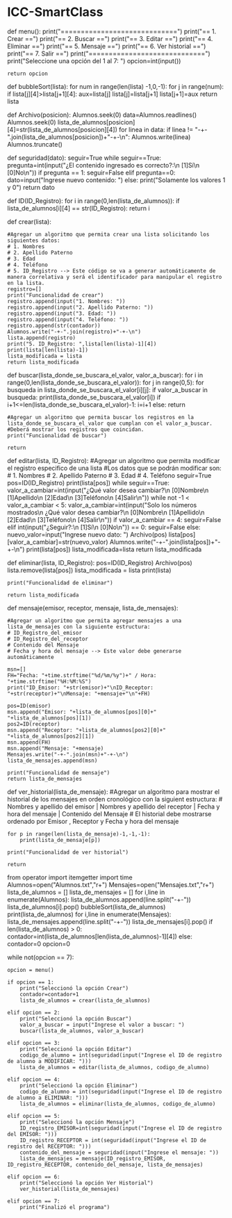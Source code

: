 # ICC-SmartClass
def menu():
    print("=============================")
    print("==     1. Crear            ==")
    print("==     2. Buscar           ==")
    print("==     3. Editar           ==")
    print("==     4. Eliminar         ==")
    print("==     5. Mensaje          ==")
    print("==     6. Ver historial    ==")
    print("==     7. Salir            ==")
    print("=============================")
    print("Seleccione una opción del 1 al 7: ")
    opcion=int(input())

    return opcion



def bubbleSort(lista):
    for num in range(len(lista) -1,0,-1):
        for j in range(num):
            if lista[j][4]>lista[j+1][4]:
                aux=lista[j]
                lista[j]=lista[j+1]
                lista[j+1]=aux
    return lista



def Archivo(posicion):
    Alumnos.seek(0)
    data=Alumnos.readlines()
    Alumnos.seek(0)
    lista_de_alumnos[posicion][4]=str(lista_de_alumnos[posicion][4])
    for linea in data:
        if linea != "-+-".join(lista_de_alumnos[posicion])+"-+-\n":
            Alumnos.write(linea)
    Alumnos.truncate()



def seguridad(dato):
    seguir=True
    while seguir==True:
        pregunta=int(input("¿El contenido ingresado es correcto?:\n [1]Sí\n [0]No\n"))
        if pregunta == 1:
            seguir=False
        elif pregunta==0:
            dato=input("Ingrese nuevo contenido: ")
        else:
            print("Solamente los valores 1 y 0")
    return dato


def ID(ID_Registro):
    for i in range(0,len(lista_de_alumnos)):
        if lista_de_alumnos[i][4] == str(ID_Registro):
            return i

def crear(lista):

    #Agregar un algoritmo que permita crear una lista solicitando los siguientes datos:
    # 1. Nombres
    # 2. Apellido Paterno
    # 3. Edad
    # 4. Teléfono
    # 5. ID_Registro --> Este código se va a generar automáticamente de manera correlativa y será el identificador para manipular el registro en la lista.
    registro=[]
    print("Funcionalidad de crear")
    registro.append(input("1. Nombres: "))
    registro.append(input("2. Apellido Paterno: "))
    registro.append(input("3. Edad: "))
    registro.append(input("4. Teléfono: "))
    registro.append(str(contador))
    Alumnos.write("-+-".join(registro)+"-+-\n")
    lista.append(registro)
    print("5. ID_Registro: ",lista[len(lista)-1][4])
    print(lista[len(lista)-1])
    lista_modificada = lista
    return lista_modificada



def buscar(lista_donde_se_buscara_el_valor, valor_a_buscar):
    for i in range(0,len(lista_donde_se_buscara_el_valor)):
        for j in range(0,5):
            for busqueda in lista_donde_se_buscara_el_valor[i][j]:
                if valor_a_buscar in busqueda:
                    print(lista_donde_se_buscara_el_valor[i])
                    if i+1<=len(lista_donde_se_buscara_el_valor)-1:
                        i=i+1
                    else:
                        return


    #Agregar un algoritmo que permita buscar los registros en la lista_donde_se_buscara_el_valor que cumplan con el valor_a_buscar.
    #Deberá mostrar los registros que coincidan.
    print("Funcionalidad de buscar")

    return



def editar(lista, ID_Registro):
    #Agregar un algoritmo que permita modificar el registro especifico de una lista
    #Los datos que se podrán modificar son:
    # 1. Nombres
    # 2. Apellido Paterno
    # 3. Edad
    # 4. Teléfono
    seguir=True
    pos=ID(ID_Registro)
    print(lista[pos])
    while seguir==True:
        valor_a_cambiar=int(input("¿Qué valor desea cambiar?\n [0]Nombre\n [1]Apellido\n [2]Edad\n [3]Teléfono\n [4]Salir\n"))
        while not -1 < valor_a_cambiar < 5:
            valor_a_cambiar=int(input("Solo los números mostrados\n ¿Qué valor desea cambiar?\n [0]Nombre\n [1]Apellido\n [2]Edad\n [3]Teléfono\n [4]Salir\n"))
        if valor_a_cambiar == 4:
            seguir=False
        elif int(input("¿Seguir?:\n [1]Sí\n [0]No\n")) == 0:
            seguir=False
        else:
            nuevo_valor=input("Ingrese nuevo dato: ")
            Archivo(pos)
            lista[pos][valor_a_cambiar]=str(nuevo_valor)
            Alumnos.write("-+-".join(lista[pos])+"-+-\n")
            print(lista[pos])
    lista_modificada=lista
    return lista_modificada



def eliminar(lista, ID_Registro):
    pos=ID(ID_Registro)
    Archivo(pos)
    lista.remove(lista[pos])
    lista_modificada = lista
    print(lista)

    print("Funcionalidad de eliminar")

    return lista_modificada



def mensaje(emisor, receptor, mensaje, lista_de_mensajes):

    #Agregar un algoritmo que permita agregar mensajes a una lista_de_mensajes con la siguiente estructura:
    # ID_Registro_del_emisor
    # ID_Registro_del_receptor
    # Contenido del Mensaje
    # Fecha y hora del mensaje --> Este valor debe generarse automáticamente

    msn=[]
    FH="Fecha: "+time.strftime("%d/%m/%y")+" / Hora: "+time.strftime("%H:%M:%S")
    print("ID_Emisor: "+str(emisor)+"\nID_Receptor: "+str(receptor)+"\nMensaje: "+mensaje+"\n"+FH)

    pos=ID(emisor)
    msn.append("Emisor: "+lista_de_alumnos[pos][0]+" "+lista_de_alumnos[pos][1])
    pos2=ID(receptor)
    msn.append("Receptor: "+lista_de_alumnos[pos2][0]+" "+lista_de_alumnos[pos2][1])
    msn.append(FH)
    msn.append("Mensaje: "+mensaje)
    Mensajes.write("-+-".join(msn)+"-+-\n")
    lista_de_mensajes.append(msn)

    print("Funcionalidad de mensaje")
    return lista_de_mensajes



def ver_historial(lista_de_mensaje):
    #Agregar un algoritmo para mostrar el historial de los mensajes en orden cronológico con la siguient estructura:
    # Nombres y apellido del emisor |  Nombres y apellido del receptor  |  Fecha y hora del mensaje  |  Contenido del Mensaje
    # El historial debe mostrarse ordenado por Emisor , Receptor y Fecha y hora del mensaje

    for p in range(len(lista_de_mensaje)-1,-1,-1):
        print(lista_de_mensaje[p])

    print("Funcionalidad de ver historial")

    return



from operator import itemgetter
import time
Alumnos=open("Alumnos.txt","r+")
Mensajes=open("Mensajes.txt","r+")
lista_de_alumnos = []
lista_de_mensajes = []
for i,line in enumerate(Alumnos):
    lista_de_alumnos.append(line.split("-+-"))
    lista_de_alumnos[i].pop()
bubbleSort(lista_de_alumnos)
print(lista_de_alumnos)
for i,line in enumerate(Mensajes):
    lista_de_mensajes.append(line.split("-+-"))
    lista_de_mensajes[i].pop()
if len(lista_de_alumnos) > 0:
    contador=int(lista_de_alumnos[len(lista_de_alumnos)-1][4])
else:
    contador=0
opcion=0



while not(opcion == 7):

    opcion = menu()

    if opcion == 1:
        print("Seleccionó la opción Crear")
        contador=contador+1
        lista_de_alumnos = crear(lista_de_alumnos)

    elif opcion == 2:
        print("Seleccionó la opción Buscar")
        valor_a_buscar = input("Ingrese el valor a buscar: ")
        buscar(lista_de_alumnos, valor_a_buscar)

    elif opcion == 3:
        print("Seleccionó la opción Editar")
        codigo_de_alumno = int(seguridad(input("Ingrese el ID de registro de alumno a MODIFICAR: ")))
        lista_de_alumnos = editar(lista_de_alumnos, codigo_de_alumno)

    elif opcion == 4:
        print("Seleccionó la opción Eliminar")
        codigo_de_alumno = int(seguridad(input("Ingrese el ID de registro de alumno a ELIMINAR: ")))
        lista_de_alumnos = eliminar(lista_de_alumnos, codigo_de_alumno)

    elif opcion == 5:
        print("Seleccionó la opción Mensaje")
        ID_registro_EMISOR=int(seguridad(input("Ingrese el ID de registro del EMISOR: ")))
        ID_registro_RECEPTOR = int(seguridad(input("Ingrese el ID de registro del RECEPTOR: ")))
        contenido_del_mensaje = seguridad(input("Ingrese el mensaje: "))
        lista_de_mensajes = mensaje(ID_registro_EMISOR, ID_registro_RECEPTOR, contenido_del_mensaje, lista_de_mensajes)

    elif opcion == 6:
        print("Seleccionó la opción Ver Historial")
        ver_historial(lista_de_mensajes)

    elif opcion == 7:
        print("Finalizó el programa")
